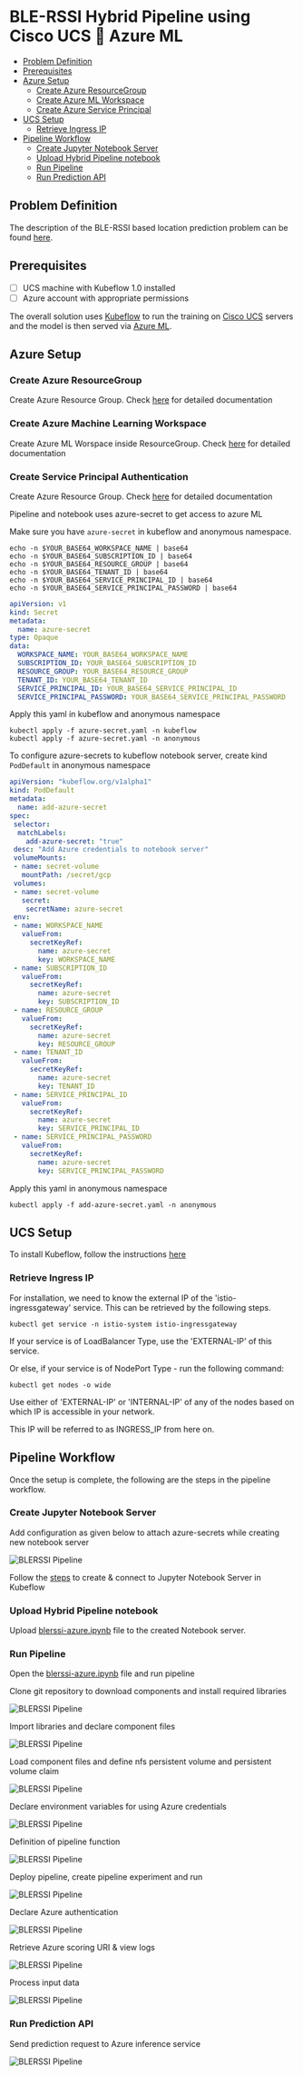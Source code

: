# BLE-RSSI Hybrid Pipeline using Cisco UCS 🤝 Azure ML
<!-- vscode-markdown-toc -->
* [Problem Definition](#ProblemDefinition)
* [Prerequisites](#Prerequisites)
* [Azure Setup](#AzureSetup)
	* [Create Azure ResourceGroup](#CreateResourceGroup)
	* [Create Azure ML Workspace](#CreateMLWorkspace)
	* [Create Azure Service Principal](#CreateServicePrincipal)
* [UCS Setup](#UCSSetup)
	* [Retrieve Ingress IP](#RetrieveIngressIP)
* [Pipeline Workflow](#PipelineWorkflow)
	* [Create Jupyter Notebook Server](#CreateJupyterNotebookServer)
	* [Upload Hybrid Pipeline notebook](#UploadHybridPipelinenotebook)
	* [Run Pipeline](#RunPipeline)
	* [Run Prediction API](#RunPredictionAPI)

<!-- vscode-markdown-toc-config
	numbering=false
	autoSave=true
	/vscode-markdown-toc-config -->
<!-- /vscode-markdown-toc -->

## <a name='ProblemDefinition'></a>Problem Definition
The description of the BLE-RSSI based location prediction problem
can be found [here](../../README.md).

## <a name='Prerequisites'></a>Prerequisites

- [ ] UCS machine with Kubeflow 1.0 installed
- [ ] Azure account with appropriate permissions

The overall solution uses [Kubeflow](https://www.kubeflow.org/) to run
the training on [Cisco UCS](https://www.cisco.com/c/en_in/products/servers-unified-computing/index.html) servers and the model is then served via [Azure ML](https://docs.microsoft.com/en-us/azure/machine-learning/).

## <a name='AzureSetup'></a>Azure Setup
### <a name='CreateResourceGroup'></a>Create Azure ResourceGroup

Create Azure Resource Group. Check [here](https://docs.microsoft.com/en-us/azure/azure-resource-manager/management/manage-resource-groups-portal) for detailed documentation

### <a name='CreateMLWorkspace'></a>Create Azure Machine Learning Workspace

Create Azure ML Worspace inside ResourceGroup. Check [here](https://docs.microsoft.com/en-us/azure/machine-learning/how-to-manage-workspace) for detailed documentation

### <a name='CreateServicePrincipal'></a>Create Service Principal Authentication

Create Azure Resource Group. Check [here](https://docs.microsoft.com/en-us/azure/active-directory/develop/howto-create-service-principal-portal) for detailed documentation


Pipeline and notebook uses azure-secret to get access to azure ML

Make sure you have  `azure-secret` in kubeflow and anonymous namespace.

    echo -n $YOUR_BASE64_WORKSPACE_NAME | base64
    echo -n $YOUR_BASE64_SUBSCRIPTION_ID | base64
    echo -n $YOUR_BASE64_RESOURCE_GROUP | base64
    echo -n $YOUR_BASE64_TENANT_ID | base64
    echo -n $YOUR_BASE64_SERVICE_PRINCIPAL_ID | base64
    echo -n $YOUR_BASE64_SERVICE_PRINCIPAL_PASSWORD | base64
	
	
```yaml
apiVersion: v1
kind: Secret
metadata:
  name: azure-secret
type: Opaque
data:
  WORKSPACE_NAME: YOUR_BASE64_WORKSPACE_NAME
  SUBSCRIPTION_ID: YOUR_BASE64_SUBSCRIPTION_ID
  RESOURCE_GROUP: YOUR_BASE64_RESOURCE_GROUP
  TENANT_ID: YOUR_BASE64_TENANT_ID
  SERVICE_PRINCIPAL_ID: YOUR_BASE64_SERVICE_PRINCIPAL_ID
  SERVICE_PRINCIPAL_PASSWORD: YOUR_BASE64_SERVICE_PRINCIPAL_PASSWORD
```
Apply this yaml in kubeflow and anonymous namespace

```
kubectl apply -f azure-secret.yaml -n kubeflow
kubectl apply -f azure-secret.yaml -n anonymous
```
To configure azure-secrets to kubeflow notebook server, create kind `PodDefault` in anonymous namespace

```yaml
apiVersion: "kubeflow.org/v1alpha1"
kind: PodDefault
metadata:
  name: add-azure-secret
spec:
 selector:
  matchLabels:
    add-azure-secret: "true"
 desc: "Add Azure credentials to notebook server"
 volumeMounts:
 - name: secret-volume
   mountPath: /secret/gcp
 volumes:
 - name: secret-volume
   secret:
    secretName: azure-secret
 env:
 - name: WORKSPACE_NAME
   valueFrom:
     secretKeyRef:
       name: azure-secret
       key: WORKSPACE_NAME
 - name: SUBSCRIPTION_ID
   valueFrom:
     secretKeyRef:
       name: azure-secret
       key: SUBSCRIPTION_ID
 - name: RESOURCE_GROUP
   valueFrom:
     secretKeyRef:
       name: azure-secret
       key: RESOURCE_GROUP
 - name: TENANT_ID
   valueFrom:
     secretKeyRef:
       name: azure-secret
       key: TENANT_ID
 - name: SERVICE_PRINCIPAL_ID
   valueFrom:
     secretKeyRef:
       name: azure-secret
       key: SERVICE_PRINCIPAL_ID
 - name: SERVICE_PRINCIPAL_PASSWORD
   valueFrom:
     secretKeyRef:
       name: azure-secret
       key: SERVICE_PRINCIPAL_PASSWORD
```
Apply this yaml in anonymous namespace

```
kubectl apply -f add-azure-secret.yaml -n anonymous
```

## <a name='UCSSetup'></a>UCS Setup

To install Kubeflow, follow the instructions [here](../../../../../../install)

### <a name='RetrieveIngressIP'></a>Retrieve Ingress IP

For installation, we need to know the external IP of the 'istio-ingressgateway' service. This can be retrieved by the following steps.  

```
kubectl get service -n istio-system istio-ingressgateway
```

If your service is of LoadBalancer Type, use the 'EXTERNAL-IP' of this service.  

Or else, if your service is of NodePort Type - run the following command:  

```
kubectl get nodes -o wide
```

Use either of 'EXTERNAL-IP' or 'INTERNAL-IP' of any of the nodes based on which IP is accessible in your network.  

This IP will be referred to as INGRESS_IP from here on.

## <a name='PipelineWorkflow'></a>Pipeline Workflow
Once the setup is complete, the following are the steps in the pipeline
workflow.

### <a name='CreateJupyterNotebookServer'></a>Create Jupyter Notebook Server

Add configuration as given below to attach azure-secrets while creating new notebook server

![BLERSSI Pipeline](./pictures/6-notebook-configurations.PNG)

Follow the [steps](./../notebook#create--connect-to-jupyter-notebook-server) to create & connect to Jupyter Notebook Server in Kubeflow    
### <a name='UploadHybridPipelinenotebook'></a>Upload Hybrid Pipeline notebook

Upload [blerssi-azure.ipynb](blerssi-azure.ipynb) file to the created Notebook server.
    
### <a name='RunPipeline'></a>Run Pipeline

Open the [blerssi-azure.ipynb](blerssi-azure.ipynb) file and run pipeline

Clone git repository to download components and install required libraries 

![BLERSSI Pipeline](./pictures/azure-pipeline-01.png)

Import libraries and declare component files

![BLERSSI Pipeline](./pictures/azure-pipeline-02.PNG)

Load component files and define nfs persistent volume and persistent volume claim

![BLERSSI Pipeline](./pictures/azure-pipeline-03.png)

Declare environment variables for using Azure credentials

![BLERSSI Pipeline](./pictures/azure-pipeline-04.png)

Definition of pipeline function

![BLERSSI Pipeline](./pictures/azure-pipeline-05.png)


Deploy pipeline, create pipeline experiment and run 

![BLERSSI Pipeline](./pictures/azure-pipeline-06.png)

Declare Azure authentication

![BLERSSI Pipeline](./pictures/azure-pipeline-07.png)

Retrieve Azure scoring URI & view logs

![BLERSSI Pipeline](./pictures/azure-pipeline-08.png)

Process input data

![BLERSSI Pipeline](./pictures/azure-pipeline-09.png)


### <a name='RunPredictionAPI'></a>Run Prediction API

Send prediction request to Azure inference service

![BLERSSI Pipeline](./pictures/azure-pipeline-10.png)
